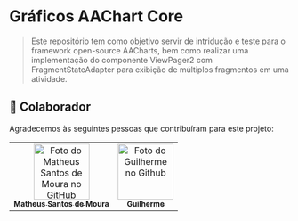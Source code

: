 # Gráficos AAChart Core

> Este repositório tem como objetivo servir de intridução e teste para o framework open-source AACharts, bem como realizar uma implementação do componente ViewPager2 com FragmentStateAdapter para exibição de múltiplos fragmentos em uma atividade.

## 🤝 Colaborador

Agradecemos às seguintes pessoas que contribuíram para este projeto:

<table>
  <tr>
    <td align="center">
      <a href="https://github.com/Mathemou">
        <img src="https://avatars.githubusercontent.com/Mathemou" width="100px;" alt="Foto do Matheus Santos de Moura no GitHub"/><br>
        <sub>
          <b>Matheus Santos de Moura</b>
        </sub>
      </a>
    </td>
    <td align="center">
      <a href="https://github.com/Gui027">
        <img src="https://avatars.githubusercontent.com/Gui027" width="100px;" alt="Foto do Guilherme no Github"/><br>
        <sub>
          <b>Guilherme</b>
        </sub>
      </a>
    </td>
   </tr>
</table>


